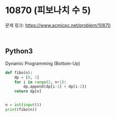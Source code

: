 # 10870 (피보나치 수 5)

문제 링크: <https://www.acmicpc.net/problem/10870>

<br>

## Python3

Dynamic Programming (Bottom-Up)

```python
def fibo(n):
    dp = [0, 1]
    for i in range(2, n+1):
        dp.append(dp[i-1] + dp[i-2])
    return dp[n]


n = int(input())
print(fibo(n))
```
